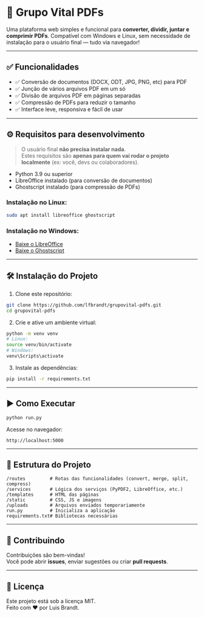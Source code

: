 # 🧩 Grupo Vital PDFs

Uma plataforma web simples e funcional para **converter, dividir, juntar e comprimir PDFs**. Compatível com Windows e Linux, sem necessidade de instalação para o usuário final — tudo via navegador!

---

## ✅ Funcionalidades

- ✅ Conversão de documentos (DOCX, ODT, JPG, PNG, etc) para PDF
- ✅ Junção de vários arquivos PDF em um só
- ✅ Divisão de arquivos PDF em páginas separadas
- ✅ Compressão de PDFs para reduzir o tamanho
- ✅ Interface leve, responsiva e fácil de usar

---

## ⚙️ Requisitos para desenvolvimento

> O usuário final **não precisa instalar nada**.  
> Estes requisitos são **apenas para quem vai rodar o projeto localmente** (ex: você, devs ou colaboradores).

- Python 3.9 ou superior
- LibreOffice instalado (para conversão de documentos)
- Ghostscript instalado (para compressão de PDFs)

### Instalação no Linux:
```bash
sudo apt install libreoffice ghostscript
```

### Instalação no Windows:
- [Baixe o LibreOffice](https://www.libreoffice.org/download/download/)
- [Baixe o Ghostscript](https://www.ghostscript.com/download/gsdnld.html)

---

## 🛠️ Instalação do Projeto

1. Clone este repositório:
```bash
git clone https://github.com/lfbrandt/grupovital-pdfs.git
cd grupovital-pdfs
```

2. Crie e ative um ambiente virtual:
```bash
python -m venv venv
# Linux:
source venv/bin/activate
# Windows:
venv\Scripts\activate
```

3. Instale as dependências:
```bash
pip install -r requirements.txt
```

---

## ▶️ Como Executar

```bash
python run.py
```

Acesse no navegador:

```
http://localhost:5000
```

---

## 📁 Estrutura do Projeto

```
/routes         # Rotas das funcionalidades (convert, merge, split, compress)
/services       # Lógica dos serviços (PyPDF2, LibreOffice, etc.)
/templates      # HTML das páginas
/static         # CSS, JS e imagens
/uploads        # Arquivos enviados temporariamente
run.py          # Inicializa a aplicação
requirements.txt# Bibliotecas necessárias
```

---

## 🤝 Contribuindo

Contribuições são bem-vindas!  
Você pode abrir **issues**, enviar sugestões ou criar **pull requests**.

---

## 📄 Licença

Este projeto está sob a licença MIT.  
Feito com ❤️ por Luis Brandt.
